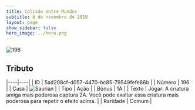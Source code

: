 ```yaml
---
title: Colisão entre Mundos
subtitle: 8 de novembro de 2019
layout: page
show_sidebar: false
hero_image: ../hero.png
---
```


![196](https://cdn.keyforgegame.com/media/card_front/pt/452_196_768VC534H6RP_pt.png)

## Tributo

|----|----|
| ID | 5ad208cf-d057-4470-bc85-79549fefe86b |
| Número | 196 |
| Casa | ![Saurian](https://archonarcana.com/images/thumb/9/9e/Saurian_P.png/22px-Saurian_P.png "Sauro") |
| Tipo | Ação |
| Bônus | 1A |
| Texto | Jogar: A criatura amiga mais poderosa captura 2A. Você pode exaltar essa criatura mais poderosa para repetir  o efeito acima. |
| Raridade | Comum |
